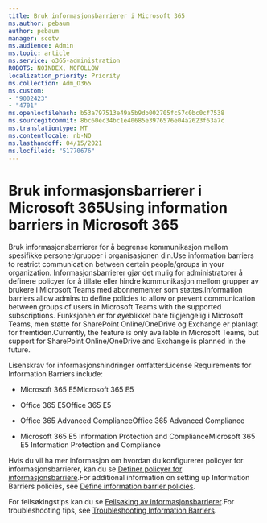 ```yaml
---
title: Bruk informasjonsbarrierer i Microsoft 365
ms.author: pebaum
author: pebaum
manager: scotv
ms.audience: Admin
ms.topic: article
ms.service: o365-administration
ROBOTS: NOINDEX, NOFOLLOW
localization_priority: Priority
ms.collection: Adm_O365
ms.custom:
- "9002423"
- "4701"
ms.openlocfilehash: b53a797513e49a5b9db002705fc57c0bc0cf7538
ms.sourcegitcommit: 8bc60ec34bc1e40685e3976576e04a2623f63a7c
ms.translationtype: MT
ms.contentlocale: nb-NO
ms.lasthandoff: 04/15/2021
ms.locfileid: "51770676"
---
```

# <a name="using-information-barriers-in-microsoft-365"></a><span data-ttu-id="509f2-102">Bruk informasjonsbarrierer i Microsoft 365</span><span class="sxs-lookup"><span data-stu-id="509f2-102">Using information barriers in Microsoft 365</span></span>

<span data-ttu-id="509f2-103">Bruk informasjonsbarrierer for å begrense kommunikasjon mellom spesifikke personer/grupper i organisasjonen din.</span><span class="sxs-lookup"><span data-stu-id="509f2-103">Use information barriers to restrict communication between certain people/groups in your organization.</span></span> <span data-ttu-id="509f2-104">Informasjonsbarrierer gjør det mulig for administratorer å definere policyer for å tillate eller hindre kommunikasjon mellom grupper av brukere i Microsoft Teams med abonnementer som støttes.</span><span class="sxs-lookup"><span data-stu-id="509f2-104">Information barriers allow admins to define policies to allow or prevent communication between groups of users in Microsoft Teams with the supported subscriptions.</span></span>  <span data-ttu-id="509f2-105">Funksjonen er for øyeblikket bare tilgjengelig i Microsoft Teams, men støtte for SharePoint Online/OneDrive og Exchange er planlagt for fremtiden.</span><span class="sxs-lookup"><span data-stu-id="509f2-105">Currently, the feature is only available in Microsoft Teams, but support for SharePoint Online/OneDrive and Exchange is planned in the future.</span></span>

<span data-ttu-id="509f2-106">Lisenskrav for informasjonshindringer omfatter:</span><span class="sxs-lookup"><span data-stu-id="509f2-106">License Requirements for Information Barriers include:</span></span>

- <span data-ttu-id="509f2-107">Microsoft 365 E5</span><span class="sxs-lookup"><span data-stu-id="509f2-107">Microsoft 365 E5</span></span>

- <span data-ttu-id="509f2-108">Office 365 E5</span><span class="sxs-lookup"><span data-stu-id="509f2-108">Office 365 E5</span></span>

- <span data-ttu-id="509f2-109">Office 365 Advanced Compliance</span><span class="sxs-lookup"><span data-stu-id="509f2-109">Office 365 Advanced Compliance</span></span>

- <span data-ttu-id="509f2-110">Microsoft 365 E5 Information Protection and Compliance</span><span class="sxs-lookup"><span data-stu-id="509f2-110">Microsoft 365 E5 Information Protection and Compliance</span></span>

<span data-ttu-id="509f2-111">Hvis du vil ha mer informasjon om hvordan du konfigurerer policyer for informasjonsbarrierer, kan du se [Definer policyer for informasjonsbarriere](https://docs.microsoft.com/microsoft-365/compliance/information-barriers-policies).</span><span class="sxs-lookup"><span data-stu-id="509f2-111">For additional information on setting up Information Barriers policies, see [Define information barrier policies](https://docs.microsoft.com/microsoft-365/compliance/information-barriers-policies).</span></span>

<span data-ttu-id="509f2-112">For feilsøkingstips kan du se [Feilsøking av informasjonsbarrierer](https://docs.microsoft.com/microsoft-365/compliance/information-barriers-troubleshooting).</span><span class="sxs-lookup"><span data-stu-id="509f2-112">For troubleshooting tips, see [Troubleshooting Information Barriers](https://docs.microsoft.com/microsoft-365/compliance/information-barriers-troubleshooting).</span></span>
